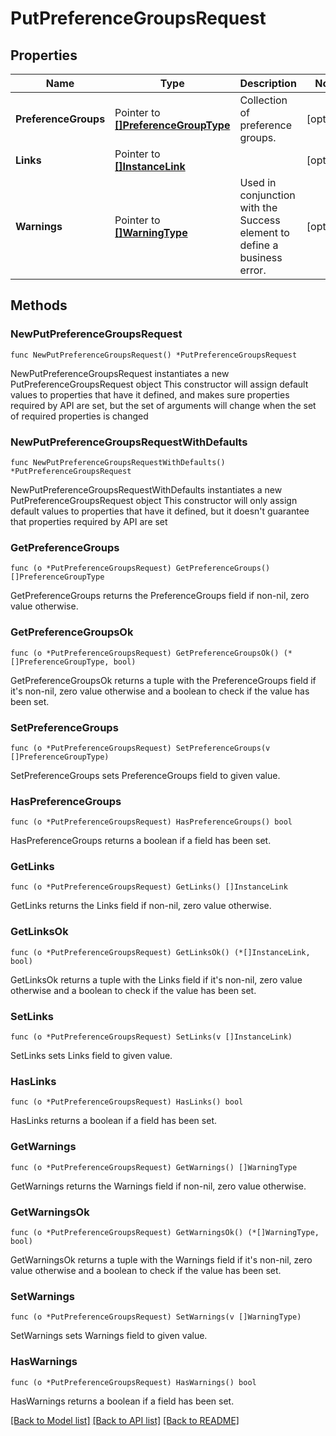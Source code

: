 # PutPreferenceGroupsRequest

## Properties

Name | Type | Description | Notes
------------ | ------------- | ------------- | -------------
**PreferenceGroups** | Pointer to [**[]PreferenceGroupType**](PreferenceGroupType.md) | Collection of preference groups. | [optional] 
**Links** | Pointer to [**[]InstanceLink**](InstanceLink.md) |  | [optional] 
**Warnings** | Pointer to [**[]WarningType**](WarningType.md) | Used in conjunction with the Success element to define a business error. | [optional] 

## Methods

### NewPutPreferenceGroupsRequest

`func NewPutPreferenceGroupsRequest() *PutPreferenceGroupsRequest`

NewPutPreferenceGroupsRequest instantiates a new PutPreferenceGroupsRequest object
This constructor will assign default values to properties that have it defined,
and makes sure properties required by API are set, but the set of arguments
will change when the set of required properties is changed

### NewPutPreferenceGroupsRequestWithDefaults

`func NewPutPreferenceGroupsRequestWithDefaults() *PutPreferenceGroupsRequest`

NewPutPreferenceGroupsRequestWithDefaults instantiates a new PutPreferenceGroupsRequest object
This constructor will only assign default values to properties that have it defined,
but it doesn't guarantee that properties required by API are set

### GetPreferenceGroups

`func (o *PutPreferenceGroupsRequest) GetPreferenceGroups() []PreferenceGroupType`

GetPreferenceGroups returns the PreferenceGroups field if non-nil, zero value otherwise.

### GetPreferenceGroupsOk

`func (o *PutPreferenceGroupsRequest) GetPreferenceGroupsOk() (*[]PreferenceGroupType, bool)`

GetPreferenceGroupsOk returns a tuple with the PreferenceGroups field if it's non-nil, zero value otherwise
and a boolean to check if the value has been set.

### SetPreferenceGroups

`func (o *PutPreferenceGroupsRequest) SetPreferenceGroups(v []PreferenceGroupType)`

SetPreferenceGroups sets PreferenceGroups field to given value.

### HasPreferenceGroups

`func (o *PutPreferenceGroupsRequest) HasPreferenceGroups() bool`

HasPreferenceGroups returns a boolean if a field has been set.

### GetLinks

`func (o *PutPreferenceGroupsRequest) GetLinks() []InstanceLink`

GetLinks returns the Links field if non-nil, zero value otherwise.

### GetLinksOk

`func (o *PutPreferenceGroupsRequest) GetLinksOk() (*[]InstanceLink, bool)`

GetLinksOk returns a tuple with the Links field if it's non-nil, zero value otherwise
and a boolean to check if the value has been set.

### SetLinks

`func (o *PutPreferenceGroupsRequest) SetLinks(v []InstanceLink)`

SetLinks sets Links field to given value.

### HasLinks

`func (o *PutPreferenceGroupsRequest) HasLinks() bool`

HasLinks returns a boolean if a field has been set.

### GetWarnings

`func (o *PutPreferenceGroupsRequest) GetWarnings() []WarningType`

GetWarnings returns the Warnings field if non-nil, zero value otherwise.

### GetWarningsOk

`func (o *PutPreferenceGroupsRequest) GetWarningsOk() (*[]WarningType, bool)`

GetWarningsOk returns a tuple with the Warnings field if it's non-nil, zero value otherwise
and a boolean to check if the value has been set.

### SetWarnings

`func (o *PutPreferenceGroupsRequest) SetWarnings(v []WarningType)`

SetWarnings sets Warnings field to given value.

### HasWarnings

`func (o *PutPreferenceGroupsRequest) HasWarnings() bool`

HasWarnings returns a boolean if a field has been set.


[[Back to Model list]](../README.md#documentation-for-models) [[Back to API list]](../README.md#documentation-for-api-endpoints) [[Back to README]](../README.md)


